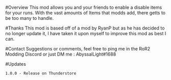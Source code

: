 #Overview
This mod allows you and your friends to enable a disable items for your runs. With the vast amounts of Items that modds add, there getts to be too many to handle. 

#Thanks
This mod is based off of a mod by RyanP but as he has decided to no longer update it, I have taken it upon myself to improve this mod as best I can.

#Contact
Suggestions or comments, feel free to ping me in the RoR2 Modding Discord or just DM me : AbyssalLight#1688

#Updates
```
1.0.0 - Release on Thunderstore
```